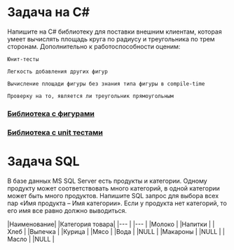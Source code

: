 # Задача на C#
Напишите на C# библиотеку для поставки внешним клиентам, которая умеет вычислять площадь круга по радиусу и треугольника по трем сторонам. Дополнительно к работоспособности оценим:

    Юнит-тесты

    Легкость добавления других фигур

    Вычисление площади фигуры без знания типа фигуры в compile-time

    Проверку на то, является ли треугольник прямоугольным
### [Библиотека с фигурами](https://github.com/PaulZtx/MindBox/blob/main/MindLib%20%E2%80%94%20%D0%BA%D0%BE%D0%BF%D0%B8%D1%8F/ClassShape.cs)
### [Библиотека с unit тестами](https://github.com/PaulZtx/MindBox/blob/main/MindLibTests%20%E2%80%94%20%D0%BA%D0%BE%D0%BF%D0%B8%D1%8F/UnitTest1.cs)
# Задача SQL
В базе данных MS SQL Server есть продукты и категории. Одному продукту может соответствовать много категорий, в одной категории может быть много продуктов. Напишите SQL запрос для выбора всех пар «Имя продукта – Имя категории». Если у продукта нет категорий, то его имя все равно должно выводиться.

|Наименование|	|Категория товара|
|---         |  |---             |
|Молоко	     |  |Напитки         |
|Хлеб        |	|Выпечка         |
|Курица	     |  |Мясо            |
|Вода	     |  |NULL            |
|Макароны    |	|NULL            |
|Масло	     |  |NULL            |
